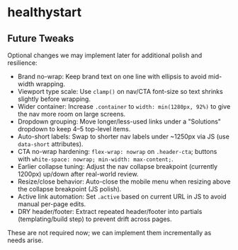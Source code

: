 # healthystart

## Future Tweaks

Optional changes we may implement later for additional polish and resilience:

- Brand no-wrap: Keep brand text on one line with ellipsis to avoid mid-width wrapping.
- Viewport type scale: Use `clamp()` on nav/CTA font-size so text shrinks slightly before wrapping.
- Wider container: Increase `.container` to `width: min(1280px, 92%)` to give the nav more room on large screens.
- Dropdown grouping: Move longer/less-used links under a "Solutions" dropdown to keep 4–5 top-level items.
- Auto-short labels: Swap to shorter nav labels under ~1250px via JS (use `data-short` attributes).
- CTA no-wrap hardening: `flex-wrap: nowrap` on `.header-cta`; buttons with `white-space: nowrap; min-width: max-content;`.
- Earlier collapse tuning: Adjust the nav collapse breakpoint (currently 1200px) up/down after real-world review.
- Resize/close behavior: Auto-close the mobile menu when resizing above the collapse breakpoint (JS polish).
- Active link automation: Set `.active` based on current URL in JS to avoid manual per-page edits.
- DRY header/footer: Extract repeated header/footer into partials (templating/build step) to prevent drift across pages.

These are not required now; we can implement them incrementally as needs arise.
